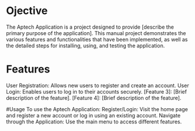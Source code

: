 # Ojective
The Aptech Application is a project designed to provide [describe the primary purpose of the application]. 
This manual project demonstrates the various features and functionalities that have been implemented,
as well as the detailed steps for installing, using, and testing the application.
# Features
User Registration: Allows new users to register and create an account.
User Login: Enables users to log in to their accounts securely.
[Feature 3]: [Brief description of the feature].
[Feature 4]: [Brief description of the feature].

#Usage
To use the Aptech Application:
Register/Login:
Visit the home page and register a new account or log in using an existing account.
Navigate through the Application:
Use the main menu to access different features.
